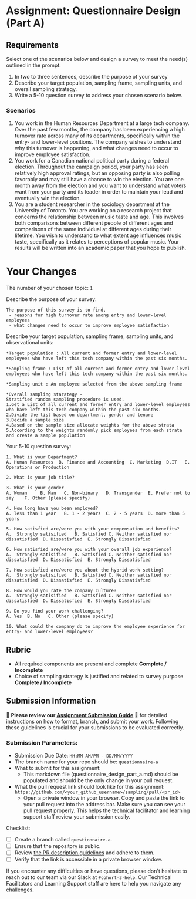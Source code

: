 # Assignment: Questionnaire Design (Part A)

## Requirements
Select one of the scenarios below and design a survey to meet the need(s) outlined in the prompt.

1.	In two to three sentences, describe the purpose of your survey
2.	Describe your target population, sampling frame, sampling units, and overall sampling strategy.
3.	Write a 5-10 question survey to address your chosen scenario below.


### Scenarios
1.	You work in the Human Resources Department at a large tech company. Over the past few months, the company has been experiencing a high turnover rate across many of its departments, specifically within the entry- and lower-level positions. The company wishes to understand why this turnover is happening, and what changes need to occur to improve employee satisfaction.
2.	You work for a Canadian national political party during a federal election. Throughout the campaign period, your party has seen relatively high approval ratings, but an opposing party is also polling favorably and may still have a chance to win the election. You are one month away from the election and you want to understand what voters want from your party and its leader in order to maintain your lead and eventually win the election.
3.	You are a student researcher in the sociology department at the University of Toronto. You are working on a research project that concerns the relationship between music taste and age. This involves both comparisons between different people of different ages and comparisons of the same individual at different ages during their lifetime. You wish to understand to what extent age influences music taste, specifically as it relates to perceptions of popular music. Your results will be written into an academic paper that you hope to publish.


# Your Changes

The number of your chosen topic: `1`

Describe the purpose of your survey:
```
The purpose of this survey is to find, 
 - reasons for high turnover rate among entry and lower-level employees
 - what changes need to occur to improve employee satisfaction

```

Describe your target population, sampling frame, sampling units, and observational units:
```
*Target population : All current and former entry and lower-level employees who have left this tech company within the past six months. 

*Sampling frame : List of all current and former entry and lower-level employees who have left this tech company within the past six months. 

*Sampling unit : An employee selected from the above sampling frame

*Overall sampling starategy -  
Stratified random sampling procedure is used.
1.Get a List of all current and former entry and lower-level employees who have left this tech company within the past six months. 
2.Divide the list based on department, gender and tenure
3.Decide a sample size 
4.Based on the sample size allocate weights for the above strata 
5.According to the weights randomly pick employees from each strata and create a sample population 
```

Your 5-10 question survey:
```
1. What is your Department?
A. Human Resources  B. Finance and Accounting  C. Marketing  D.IT   E. Operations or Production

2. What is your job title?

3. What is your gender
A. Woman     B. Man   C. Non-binary   D. Transgender  E. Prefer not to say    F. Other (please specify)

4. How long have you been employed?
A. less than 1 year   B. 1 - 2 years  C. 2 - 5 years  D. more than 5 years

5. How satisfied are/were you with your compensation and benefits? 
A.  Strongly satisified   B. Satisfied C. Neither satisfied nor dissatisfied  D. Dissatisfied  E. Strongly Dissatisfied

6. How satisfied are/were you with your overall job experience?
A.  Strongly satisified   B. Satisfied C. Neither satisfied nor dissatisfied  D. Dissatisfied  E. Strongly Dissatisfied

7. How satisfied are/were you about the hybrid work setting?
A.  Strongly satisified   B. Satisfied C. Neither satisfied nor dissatisfied  D. Dissatisfied  E. Strongly Dissatisfied

8. How would you rate the company culture?
A.  Strongly satisified   B. Satisfied C. Neither satisfied nor dissatisfied  D. Dissatisfied  E. Strongly Dissatisfied

9. Do you find your work challenging?
A. Yes  B. No   C. Other (please specify)

10. What could the company do to improve the employee experience for entry- and lower-level employees?

```

## Rubric

-	All required components are present and complete **Complete / Incomplete**
-	Choice of sampling strategy is justified and related to survey purpose **Complete / Incomplete**

## Submission Information

🚨 **Please review our [Assignment Submission Guide](https://github.com/UofT-DSI/onboarding/blob/main/onboarding_documents/submissions.md)** 🚨 for detailed instructions on how to format, branch, and submit your work. Following these guidelines is crucial for your submissions to be evaluated correctly.

### Submission Parameters:
* Submission Due Date: `HH:MM AM/PM - DD/MM/YYYY`
* The branch name for your repo should be: `questionnaire-a`
* What to submit for this assignment:
    * This markdown file (questionnaire_design_part_a.md) should be populated and should be the only change in your pull request.
* What the pull request link should look like for this assignment: `https://github.com/<your_github_username>/sampling/pull/<pr_id>`
    * Open a private window in your browser. Copy and paste the link to your pull request into the address bar. Make sure you can see your pull request properly. This helps the technical facilitator and learning support staff review your submission easily.

Checklist:
- [ ] Create a branch called `questionnaire-a`.
- [ ] Ensure that the repository is public.
- [ ] Review [the PR description guidelines](https://github.com/UofT-DSI/onboarding/blob/main/onboarding_documents/submissions.md#guidelines-for-pull-request-descriptions) and adhere to them.
- [ ] Verify that the link is accessible in a private browser window.

If you encounter any difficulties or have questions, please don't hesitate to reach out to our team via our Slack at `#cohort-3-help`. Our Technical Facilitators and Learning Support staff are here to help you navigate any challenges.
